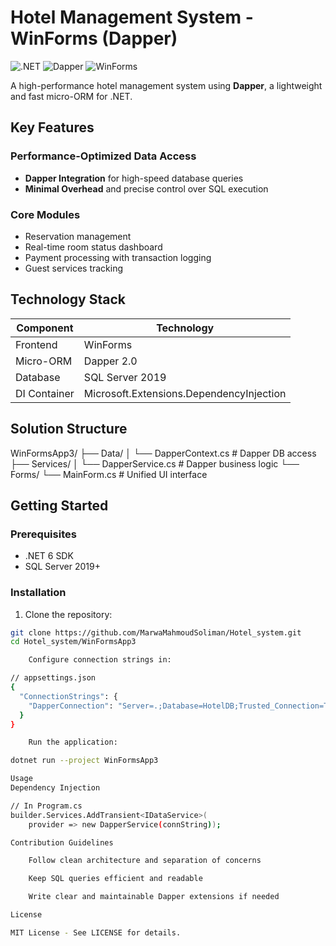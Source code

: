 # Hotel Management System - WinForms (Dapper)

![.NET](https://img.shields.io/badge/.NET-6.0-blue)
![Dapper](https://img.shields.io/badge/Dapper-2.0-green)
![WinForms](https://img.shields.io/badge/WinForms-Desktop-lightgrey)

A high-performance hotel management system using **Dapper**, a lightweight and fast micro-ORM for .NET.

## Key Features

### Performance-Optimized Data Access
- **Dapper Integration** for high-speed database queries
- **Minimal Overhead** and precise control over SQL execution

### Core Modules
- Reservation management
- Real-time room status dashboard
- Payment processing with transaction logging
- Guest services tracking

## Technology Stack

| Component           | Technology                 |
|---------------------|----------------------------|
| Frontend            | WinForms                   |
| Micro-ORM           | Dapper 2.0                 |
| Database            | SQL Server 2019            |
| DI Container        | Microsoft.Extensions.DependencyInjection |

## Solution Structure

WinFormsApp3/
├── Data/
│ └── DapperContext.cs # Dapper DB access
├── Services/
│ └── DapperService.cs # Dapper business logic
└── Forms/
└── MainForm.cs # Unified UI interface


## Getting Started

### Prerequisites

- .NET 6 SDK
- SQL Server 2019+

### Installation

1. Clone the repository:

```bash
git clone https://github.com/MarwaMahmoudSoliman/Hotel_system.git
cd Hotel_system/WinFormsApp3

    Configure connection strings in:

// appsettings.json
{
  "ConnectionStrings": {
    "DapperConnection": "Server=.;Database=HotelDB;Trusted_Connection=True;"
  }
}

    Run the application:

dotnet run --project WinFormsApp3

Usage
Dependency Injection

// In Program.cs
builder.Services.AddTransient<IDataService>(
    provider => new DapperService(connString));

Contribution Guidelines

    Follow clean architecture and separation of concerns

    Keep SQL queries efficient and readable

    Write clear and maintainable Dapper extensions if needed

License

MIT License - See LICENSE for details.
